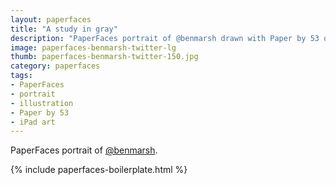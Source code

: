 ```yaml
---
layout: paperfaces
title: "A study in gray"
description: "PaperFaces portrait of @benmarsh drawn with Paper by 53 on an iPad."
image: paperfaces-benmarsh-twitter-lg
thumb: paperfaces-benmarsh-twitter-150.jpg
category: paperfaces
tags: 
- PaperFaces
- portrait
- illustration
- Paper by 53
- iPad art
---
```


PaperFaces portrait of [@benmarsh](http://twitter.com/benmarsh).

{% include paperfaces-boilerplate.html %}